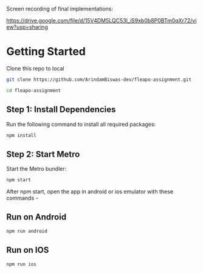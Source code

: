 Screen recording of final implementations: 

https://drive.google.com/file/d/15V4DM5LQC53l_iS9xb0b8P0BTm0qXr72/view?usp=sharing

# Getting Started

Clone this repo to local
```sh
git clone https://github.com/ArindamBiswas-dev/fleapo-assignment.git

cd fleapo-assignment
```

## Step 1: Install Dependencies

Run the following command to install all required packages:

```sh
npm install
```

## Step 2: Start Metro

Start the Metro bundler:

```sh
npm start
```

After npm start, open the app in android or ios emulator with these commands -

## Run on Android
```sh
npm run android
```

## Run on IOS
```sh
npm run ios
```
